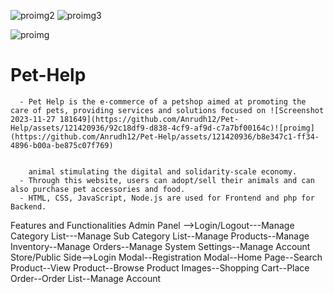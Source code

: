 ![proimg2](https://github.com/Anrudh12/Pet-Help/assets/121420936/1e9c9610-3cff-4c30-9567-ee2b110de5fc)
![proimg3](https://github.com/Anrudh12/Pet-Help/assets/121420936/db198ee3-2445-478d-bc69-d616744d8507)

![proimg](https://github.com/Anrudh12/Pet-Help/assets/121420936/75dfff88-abde-49c6-9371-52d3659ccdea)
# Pet-Help
      - Pet Help is the e-commerce of a petshop aimed at promoting the care of pets, providing services and solutions focused on ![Screenshot 2023-11-27 181649](https://github.com/Anrudh12/Pet-Help/assets/121420936/92c18df9-d838-4cf9-af9d-c7a7bf00164c)![proimg](https://github.com/Anrudh12/Pet-Help/assets/121420936/b8e347c1-ff34-4896-b00a-be875c07f769)


        animal stimulating the digital and solidarity-scale economy.
      - Through this website, users can adopt/sell their animals and can also purchase pet accessories and food.
      - HTML, CSS, JavaScript, Node.js are used for Frontend and php for Backend.
      
Features and Functionalities
Admin Panel -->Login/Logout---Manage Category List---Manage Sub Category List--Manage Products--Manage Inventory--Manage Orders--Manage System Settings--Manage Account
Store/Public Side-->Login Modal--Registration Modal--Home Page--Search Product--View Product--Browse Product Images--Shopping Cart--Place Order--Order List--Manage Account



